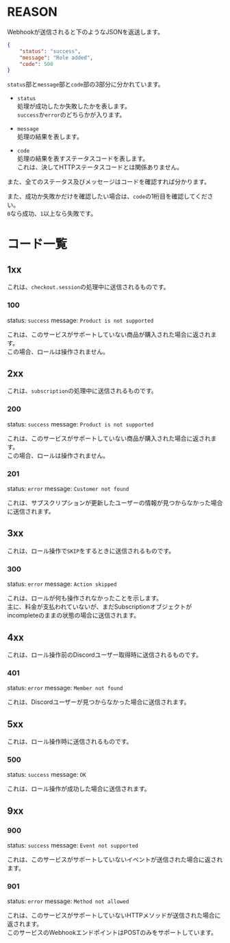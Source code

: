 # REASON
Webhookが送信されると下のようなJSONを返送します。

```json
{
    "status": "success",
    "message": "Role added",
    "code": 500
}
```

`status`部と`message`部と`code`部の3部分に分かれています。

- `status`  
  処理が成功したか失敗したかを表します。  
  `success`か`error`のどちらかが入ります。

- `message`  
  処理の結果を表します。

- `code`  
  処理の結果を表すステータスコードを表します。  
  これは、決してHTTPステータスコードとは関係ありません。

また、全てのステータス及びメッセージはコードを確認すれば分かります。

また、成功か失敗かだけを確認したい場合は、`code`の1桁目を確認してください。  
`0`なら成功、`1`以上なら失敗です。

# コード一覧
## 1xx

これは、`checkout.session`の処理中に送信されるものです。

### 100

status: `success`
message: `Product is not supported`

これは、このサービスがサポートしていない商品が購入された場合に返されます。  
この場合、ロールは操作されません。

## 2xx

これは、`subscription`の処理中に送信されるものです。

### 200

status: `success`
message: `Product is not supported`

これは、このサービスがサポートしていない商品が購入された場合に返されます。  
この場合、ロールは操作されません。

### 201

status: `error`
message: `Customer not found`

これは、サブスクリプションが更新したユーザーの情報が見つからなかった場合に送信されます。

## 3xx

これは、ロール操作で`SKIP`をするときに送信されるものです。

### 300

status: `error`
message: `Action skipped`

これは、ロールが何も操作されなかったことを示します。  
主に、料金が支払われていないが、まだSubscriptionオブジェクトがincompleteのままの状態の場合に送信されます。

## 4xx

これは、ロール操作前のDiscordユーザー取得時に送信されるものです。

### 401

status: `error`
message: `Member not found`

これは、Discordユーザーが見つからなかった場合に送信されます。

## 5xx

これは、ロール操作時に送信されるものです。

### 500

status: `success`
message: `OK`

これは、ロール操作が成功した場合に送信されます。

## 9xx
### 900

status: `success`
message: `Event not supported`

これは、このサービスがサポートしていないイベントが送信された場合に返されます。

### 901

status: `error`
message: `Method not allowed`

これは、このサービスがサポートしていないHTTPメソッドが送信された場合に返されます。  
このサービスのWebhookエンドポイントはPOSTのみをサポートしています。
